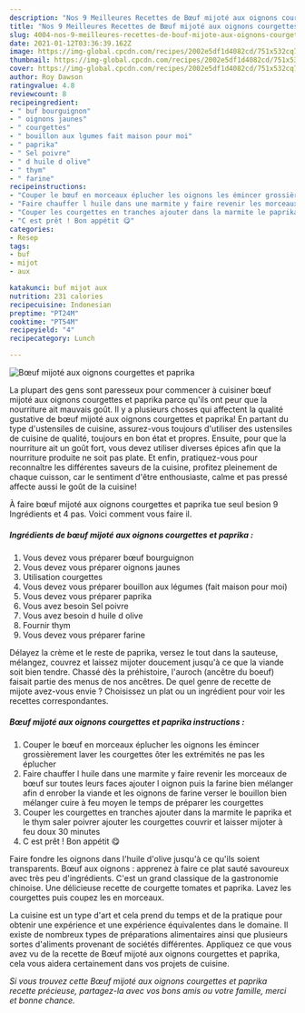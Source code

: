 ```yaml
---
description: "Nos 9 Meilleures Recettes de Bœuf mijoté aux oignons courgettes et paprika"
title: "Nos 9 Meilleures Recettes de Bœuf mijoté aux oignons courgettes et paprika"
slug: 4004-nos-9-meilleures-recettes-de-bouf-mijote-aux-oignons-courgettes-et-paprika
date: 2021-01-12T03:36:39.162Z
image: https://img-global.cpcdn.com/recipes/2002e5df1d4082cd/751x532cq70/boeuf-mijote-aux-oignons-courgettes-et-paprika-photo-principale-de-la-recette.jpg
thumbnail: https://img-global.cpcdn.com/recipes/2002e5df1d4082cd/751x532cq70/boeuf-mijote-aux-oignons-courgettes-et-paprika-photo-principale-de-la-recette.jpg
cover: https://img-global.cpcdn.com/recipes/2002e5df1d4082cd/751x532cq70/boeuf-mijote-aux-oignons-courgettes-et-paprika-photo-principale-de-la-recette.jpg
author: Roy Dawson
ratingvalue: 4.8
reviewcount: 8
recipeingredient:
- " buf bourguignon"
- " oignons jaunes"
- " courgettes"
- " bouillon aux lgumes fait maison pour moi"
- " paprika"
- " Sel poivre"
- " d huile d olive"
- " thym"
- " farine"
recipeinstructions:
- "Couper le bœuf en morceaux éplucher les oignons les émincer grossièrement laver les courgettes ôter les extrémités ne pas les éplucher"
- "Faire chauffer l huile dans une marmite y faire revenir les morceaux de bœuf sur toutes leurs faces ajouter l oignon puis la farine bien mélanger afin d enrober la viande et les oignons de farine verser le bouillon bien mélanger cuire à feu moyen le temps de préparer les courgettes"
- "Couper les courgettes en tranches ajouter dans la marmite le paprika et le thym saler poivrer ajouter les courgettes couvrir et laisser mijoter à feu doux 30 minutes"
- "C est prêt ! Bon appétit 😋"
categories:
- Resep
tags:
- buf
- mijot
- aux

katakunci: buf mijot aux 
nutrition: 231 calories
recipecuisine: Indonesian
preptime: "PT24M"
cooktime: "PT54M"
recipeyield: "4"
recipecategory: Lunch

---
```



![Bœuf mijoté aux oignons courgettes et paprika](https://img-global.cpcdn.com/recipes/2002e5df1d4082cd/751x532cq70/boeuf-mijote-aux-oignons-courgettes-et-paprika-photo-principale-de-la-recette.jpg)

La plupart des gens sont paresseux pour commencer à cuisiner bœuf mijoté aux oignons courgettes et paprika parce qu'ils ont peur que la nourriture ait mauvais goût. Il y a plusieurs choses qui affectent la qualité gustative de bœuf mijoté aux oignons courgettes et paprika! En partant du type d'ustensiles de cuisine, assurez-vous toujours d'utiliser des ustensiles de cuisine de qualité, toujours en bon état et propres. Ensuite, pour que la nourriture ait un goût fort, vous devez utiliser diverses épices afin que la nourriture produite ne soit pas plate. Et enfin, pratiquez-vous pour reconnaître les différentes saveurs de la cuisine, profitez pleinement de chaque cuisson, car le sentiment d'être enthousiaste, calme et pas pressé affecte aussi le goût de la cuisine!

<!--inarticleads1-->

À faire bœuf mijoté aux oignons courgettes et paprika tue seul besion 9 Ingrédients et 4 pas. Voici comment vous faire il.

##### Ingrédients de bœuf mijoté aux oignons courgettes et paprika :

1. Vous devez vous préparer  bœuf bourguignon
1. Vous devez vous préparer  oignons jaunes
1. Utilisation  courgettes
1. Vous devez vous préparer  bouillon aux légumes (fait maison pour moi)
1. Vous devez vous préparer  paprika
1. Vous avez besoin  Sel poivre
1. Vous avez besoin  d huile d olive
1. Fournir  thym
1. Vous devez vous préparer  farine


Délayez la crème et le reste de paprika, versez le tout dans la sauteuse, mélangez, couvrez et laissez mijoter doucement jusqu&#39;à ce que la viande soit bien tendre. Chassé dès la préhistoire, l&#39;auroch (ancêtre du boeuf) faisait partie des menus de nos ancêtres. De quel genre de recette de mijote avez-vous envie ? Choisissez un plat ou un ingrédient pour voir les recettes correspondantes. 

<!--inarticleads2-->

##### Bœuf mijoté aux oignons courgettes et paprika instructions :

1. Couper le bœuf en morceaux éplucher les oignons les émincer grossièrement laver les courgettes ôter les extrémités ne pas les éplucher
1. Faire chauffer l huile dans une marmite y faire revenir les morceaux de bœuf sur toutes leurs faces ajouter l oignon puis la farine bien mélanger afin d enrober la viande et les oignons de farine verser le bouillon bien mélanger cuire à feu moyen le temps de préparer les courgettes
1. Couper les courgettes en tranches ajouter dans la marmite le paprika et le thym saler poivrer ajouter les courgettes couvrir et laisser mijoter à feu doux 30 minutes
1. C est prêt ! Bon appétit 😋


Faire fondre les oignons dans l&#39;huile d&#39;olive jusqu&#39;à ce qu&#39;ils soient transparents. Bœuf aux oignons : apprenez à faire ce plat sauté savoureux avec très peu d&#39;ingrédients. C&#39;est un grand classique de la gastronomie chinoise. Une délicieuse recette de courgette tomates et paprika. Lavez les courgettes puis coupez les en morceaux. 

<!--inarticleads1-->

<p>
La cuisine est un type d'art et cela prend du temps et de la pratique pour obtenir une expérience et une expérience équivalentes dans le domaine. Il existe de nombreux types de préparations alimentaires ainsi que plusieurs sortes d'aliments provenant de sociétés différentes. Appliquez ce que vous avez vu de la recette de Bœuf mijoté aux oignons courgettes et paprika, cela vous aidera certainement dans vos projets de cuisine.
</p>

<p>
<i>Si vous trouvez cette Bœuf mijoté aux oignons courgettes et paprika recette précieuse, partagez-la avec vos bons amis ou votre famille, merci et bonne chance.</i>
</p>
